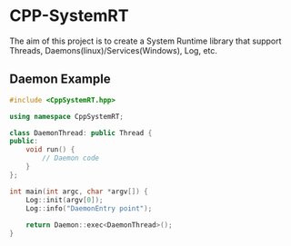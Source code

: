 # CPP-SystemRT

The aim of this project is to create a System Runtime library that support Threads, Daemons(linux)/Services(Windows), Log, etc.

## Daemon Example

```cpp
#include <CppSystemRT.hpp>

using namespace CppSystemRT;

class DaemonThread: public Thread {
public:
	void run() {
		// Daemon code
	}
};

int main(int argc, char *argv[]) {
	Log::init(argv[0]);
	Log::info("DaemonEntry point");
	
	return Daemon::exec<DaemonThread>();
}
```
